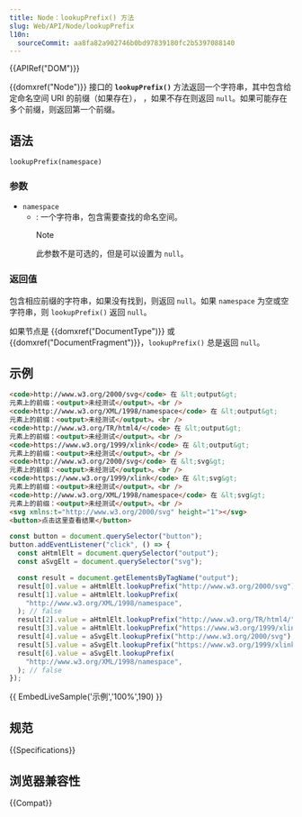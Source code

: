 ```yaml
---
title: Node：lookupPrefix() 方法
slug: Web/API/Node/lookupPrefix
l10n:
  sourceCommit: aa8fa82a902746b0bd97839180fc2b5397088140
---
```


{{APIRef("DOM")}}

{{domxref("Node")}} 接口的 **`lookupPrefix()`** 方法返回一个字符串，其中包含给定命名空间 URI 的前缀（如果存在），
，如果不存在则返回 `null`。如果可能存在多个前缀，则返回第一个前缀。

## 语法

```js-nolint
lookupPrefix(namespace)
```

### 参数

- `namespace`
  - : 一个字符串，包含需要查找的命名空间。
    > [!NOTE]
    > 此参数不是可选的，但是可以设置为 `null`。

### 返回值

包含相应前缀的字符串，如果没有找到，则返回 `null`。如果 `namespace` 为空或空字符串，则 `lookupPrefix()` 返回 `null`。

如果节点是 {{domxref("DocumentType")}} 或 {{domxref("DocumentFragment")}}，`lookupPrefix()` 总是返回 `null`。

## 示例

```html
<code>http://www.w3.org/2000/svg</code> 在 &lt;output&gt;
元素上的前缀：<output>未经测试</output>。<br />
<code>http://www.w3.org/XML/1998/namespace</code> 在 &lt;output&gt;
元素上的前缀：<output>未经测试</output>。<br />
<code>http://www.w3.org/TR/html4/</code> 在 &lt;output&gt;
元素上的前缀：<output>未经测试</output>。<br />
<code>https://www.w3.org/1999/xlink</code> 在 &lt;output&gt;
元素上的前缀：<output>未经测试</output>。<br />
<code>http://www.w3.org/2000/svg</code> 在 &lt;svg&gt;
元素上的前缀：<output>未经测试</output>。<br />
<code>https://www.w3.org/1999/xlink</code> 在 &lt;svg&gt;
元素上的前缀：<output>未经测试</output>。<br />
<code>http://www.w3.org/XML/1998/namespace</code> 在 &lt;svg&gt;
元素上的前缀：<output>未经测试</output>。<br />
<svg xmlns:t="http://www.w3.org/2000/svg" height="1"></svg>
<button>点击这里查看结果</button>
```

```js
const button = document.querySelector("button");
button.addEventListener("click", () => {
  const aHtmlElt = document.querySelector("output");
  const aSvgElt = document.querySelector("svg");

  const result = document.getElementsByTagName("output");
  result[0].value = aHtmlElt.lookupPrefix("http://www.w3.org/2000/svg"); // true
  result[1].value = aHtmlElt.lookupPrefix(
    "http://www.w3.org/XML/1998/namespace",
  ); // false
  result[2].value = aHtmlElt.lookupPrefix("http://www.w3.org/TR/html4/"); // true
  result[3].value = aHtmlElt.lookupPrefix("https://www.w3.org/1999/xlink"); // false
  result[4].value = aSvgElt.lookupPrefix("http://www.w3.org/2000/svg"); // true
  result[5].value = aSvgElt.lookupPrefix("https://www.w3.org/1999/xlink"); // true
  result[6].value = aSvgElt.lookupPrefix(
    "http://www.w3.org/XML/1998/namespace",
  ); // false
});
```

{{ EmbedLiveSample('示例','100%',190) }}

## 规范

{{Specifications}}

## 浏览器兼容性

{{Compat}}
